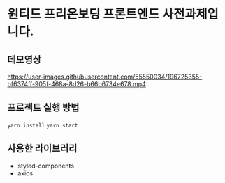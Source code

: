 # 원티드 프리온보딩 프론트엔드 사전과제입니다.
## 데모영상
https://user-images.githubusercontent.com/55550034/196725355-bf6374ff-905f-468a-8d26-b66b6734e678.mp4

## 프로젝트 실행 방법
`yarn install`
`yarn start`

## 사용한 라이브러리
- styled-components
- axios


